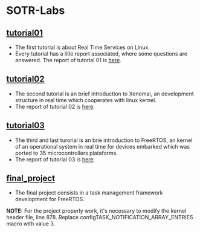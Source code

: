 # SOTR-Labs

## [tutorial01](https://github.com/tiagoadonis/SOTR-Labs/tree/master/tutorial01)

- The first tutorial is about Real Time Services on Linux.
- Every tutorial has a litle report associated, where some questions are answered. The report of tutorial 01 is [here](https://github.com/tiagoadonis/SOTR-Labs/blob/master/tutorial01/report.pdf).

## [tutorial02](https://github.com/tiagoadonis/SOTR-Labs/tree/master/tutorial02)

- The second tutorial is an brief introduction to Xenomai, an development structure in real time which cooperates with linux kernel.
- The report of tutorial 02 is [here](https://github.com/tiagoadonis/SOTR-Labs/blob/master/tutorial02/report.pdf).

## [tutorial03](https://github.com/tiagoadonis/SOTR-Labs/tree/master/tutorial03)

- The third and last turorial is an brie introduction to FreeRTOS, an kernel of an operational system in real time for devices embarked which was ported to 35 microcontrollers plataforms.
- The report of tutorial 03 is [here](https://github.com/tiagoadonis/SOTR-Labs/blob/master/tutorial03/report.pdf).

## [final_project](https://github.com/tiagoadonis/SOTR-Labs/tree/master/final_project)

- The final project consists in a task management framework development for FreeRTOS.

**NOTE:** For the project properly work, it's necessary to modify the kernel header file, line 878. Replace configTASK_NOTIFICATION_ARRAY_ENTRIES macro with value 3.
